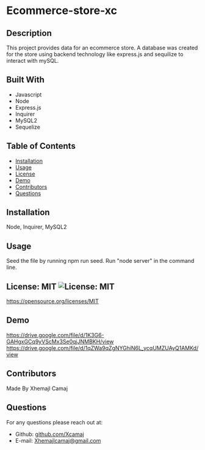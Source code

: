 # Ecommerce-store-xc

## Description
This project provides data for an ecommerce store. A database was created for the store using backend technology like express.js and sequilize to interact with mySQL.

## Built With
* Javascript
* Node
* Express.js
* Inquirer
* MySQL2
* Sequelize


## Table of Contents
* [Installation](#installation)
* [Usage](#usage)
* [License](#License)
* [Demo](#demo)
* [Contributors](#contributors)
* [Questions](#questions)

## Installation
Node, Inquirer, MySQL2

## Usage 
Seed the file by running npm run seed. Run "node server" in the command line.

## License: MIT ![License: MIT](https://img.shields.io/badge/License-MIT-yellow.svg)
https://opensource.org/licenses/MIT

## Demo
https://drive.google.com/file/d/1K3G6-GAHgxGCq9yVScMx3Se0qjJNMBKH/view
https://drive.google.com/file/d/1qZWa9qZgNYGhiN6L_ycqUMZUAyQ1AMKd/view

## Contributors
Made By Xhemajl Camaj

## Questions
For any questions please reach out at:
* Github: [github.com/Xcamaj](https://github.com/Xcamaj)
* E-mail: Xhemajlcamaj@gmail.com

